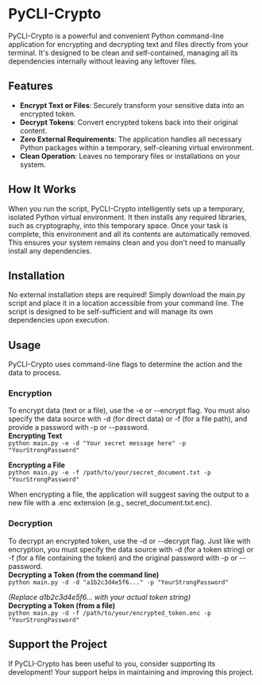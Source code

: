 # **PyCLI-Crypto**

PyCLI-Crypto is a powerful and convenient Python command-line application for encrypting and decrypting text and files directly from your terminal. It's designed to be clean and self-contained, managing all its dependencies internally without leaving any leftover files.

## **Features**

* **Encrypt Text or Files**: Securely transform your sensitive data into an encrypted token.  
* **Decrypt Tokens**: Convert encrypted tokens back into their original content.  
* **Zero External Requirements**: The application handles all necessary Python packages within a temporary, self-cleaning virtual environment.  
* **Clean Operation**: Leaves no temporary files or installations on your system.

## **How It Works**

When you run the script, PyCLI-Crypto intelligently sets up a temporary, isolated Python virtual environment. It then installs any required libraries, such as cryptography, into this temporary space. Once your task is complete, this environment and all its contents are automatically removed. This ensures your system remains clean and you don't need to manually install any dependencies.

## **Installation**

No external installation steps are required\! Simply download the main.py script and place it in a location accessible from your command line. The script is designed to be self-sufficient and will manage its own dependencies upon execution.

## **Usage**

PyCLI-Crypto uses command-line flags to determine the action and the data to process.

### **Encryption**

To encrypt data (text or a file), use the \-e or \--encrypt flag. You must also specify the data source with \-d (for direct data) or \-f (for a file path), and provide a password with \-p or \--password.  
**Encrypting Text**  
`python main.py -e -d "Your secret message here" -p "YourStrongPassword"`

**Encrypting a File**  
`python main.py -e -f /path/to/your/secret_document.txt -p "YourStrongPassword"`

When encrypting a file, the application will suggest saving the output to a new file with a .enc extension (e.g., secret\_document.txt.enc).

### **Decryption**

To decrypt an encrypted token, use the \-d or \--decrypt flag. Just like with encryption, you must specify the data source with \-d (for a token string) or \-f (for a file containing the token) and the original password with \-p or \--password.  
**Decrypting a Token (from the command line)**  
`python main.py -d -d "a1b2c3d4e5f6..." -p "YourStrongPassword"`

*(Replace a1b2c3d4e5f6... with your actual token string)*  
**Decrypting a Token (from a file)**  
`python main.py -d -f /path/to/your/encrypted_token.enc -p "YourStrongPassword"`

## **Support the Project**

If PyCLI-Crypto has been useful to you, consider supporting its development\! Your support helps in maintaining and improving this project.